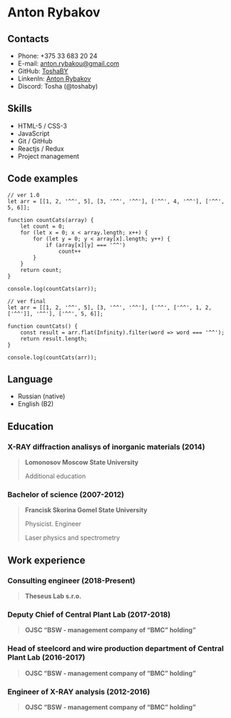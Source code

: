 # Anton Rybakov

## Contacts
* Phone: +375 33 683 20 24
* E-mail: [anton.rybakou@gmail.com](mailto:anton.rybakou@gmail.com)
* GitHub: [ToshaBY](https://github.com/ToshaBY)
* LinkenIn: [Anton Rybakov](https://www.linkedin.com/in/tosharybakov/)
* Discord: Tosha (@toshaby)

## Skills
* HTML-5 / CSS-3
* JavaScript
* Git / GitHub
* Reactjs / Redux
* Project management

## Code examples
```
// ver 1.0
let arr = [[1, 2, '^^', 5], [3, '^^', '^^'], ['^^', 4, '^^'], ['^^', 5, 6]];

function countCats(array) {
    let count = 0;
    for (let x = 0; x < array.length; x++) {
        for (let y = 0; y < array[x].length; y++) {
            if (array[x][y] === '^^')
                count++
        }
    }
    return count;
}

console.log(countCats(arr));
```
```
// ver final
let arr = [[1, 2, '^^', 5], [3, '^^', '^^'], ['^^', ['^^', 1, 2, ['^^']], '^^'], ['^^', 5, 6]];

function countCats() {
    const result = arr.flat(Infinity).filter(word => word === '^^');
    return result.length;
}

console.log(countCats(arr));
```

## Language
* Russian (native)
* English (B2)

## Education

### X-RAY diffraction analisys of inorganic materials (2014)

> **Lomonosov Moscow State University**
>
> Additional education

### Bachelor of science (2007-2012)

>**Francisk Skorina Gomel State University**
>
>Physicist. Engineer
>
>Laser physics and spectrometry

## Work experience
### Consulting engineer (2018-Present)
>**Theseus Lab s.r.o.**

### Deputy Chief of Central Plant Lab (2017-2018)
>**OJSC “BSW - management company of “BMC” holding”**

### Head of steelcord and wire production department of Central Plant Lab (2016-2017)
>**OJSC “BSW - management company of “BMC” holding”**

### Engineer of X-RAY analysis (2012-2016)
>**OJSC “BSW - management company of “BMC” holding”**
